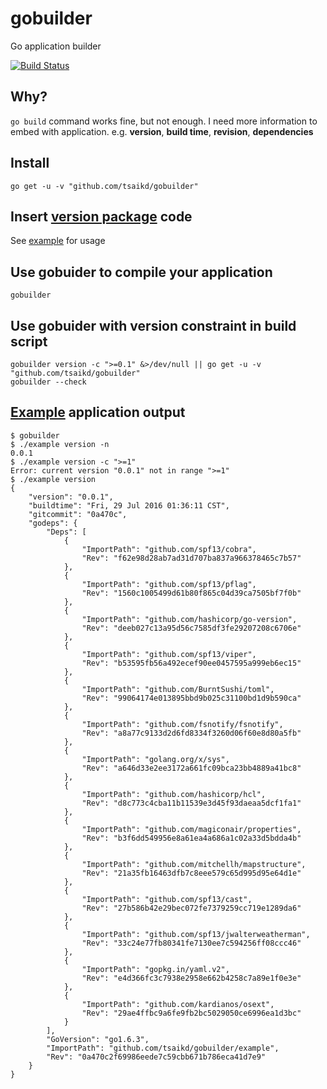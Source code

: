 # gobuilder
Go application builder

[![Build Status](https://travis-ci.org/tsaikd/gobuilder.svg?branch=master)](https://travis-ci.org/tsaikd/gobuilder)

## Why?

`go build` command works fine, but not enough. I need more information to embed
with application. e.g. **version**, **build time**, **revision**, **dependencies**

## Install
```
go get -u -v "github.com/tsaikd/gobuilder"
```

## Insert [version package](https://github.com/tsaikd/KDGoLib/tree/master/version) code

See [example](example) for usage

## Use gobuider to compile your application
```
gobuilder
```

## Use gobuider with version constraint in build script
```
gobuilder version -c ">=0.1" &>/dev/null || go get -u -v "github.com/tsaikd/gobuilder"
gobuilder --check
```

## [Example](example) application output
```
$ gobuilder
$ ./example version -n
0.0.1
$ ./example version -c ">=1"
Error: current version "0.0.1" not in range ">=1"
$ ./example version
{
	"version": "0.0.1",
	"buildtime": "Fri, 29 Jul 2016 01:36:11 CST",
	"gitcommit": "0a470c",
	"godeps": {
		"Deps": [
			{
				"ImportPath": "github.com/spf13/cobra",
				"Rev": "f62e98d28ab7ad31d707ba837a966378465c7b57"
			},
			{
				"ImportPath": "github.com/spf13/pflag",
				"Rev": "1560c1005499d61b80f865c04d39ca7505bf7f0b"
			},
			{
				"ImportPath": "github.com/hashicorp/go-version",
				"Rev": "deeb027c13a95d56c7585df3fe29207208c6706e"
			},
			{
				"ImportPath": "github.com/spf13/viper",
				"Rev": "b53595fb56a492ecef90ee0457595a999eb6ec15"
			},
			{
				"ImportPath": "github.com/BurntSushi/toml",
				"Rev": "99064174e013895bbd9b025c31100bd1d9b590ca"
			},
			{
				"ImportPath": "github.com/fsnotify/fsnotify",
				"Rev": "a8a77c9133d2d6fd8334f3260d06f60e8d80a5fb"
			},
			{
				"ImportPath": "golang.org/x/sys",
				"Rev": "a646d33e2ee3172a661fc09bca23bb4889a41bc8"
			},
			{
				"ImportPath": "github.com/hashicorp/hcl",
				"Rev": "d8c773c4cba11b11539e3d45f93daeaa5dcf1fa1"
			},
			{
				"ImportPath": "github.com/magiconair/properties",
				"Rev": "b3f6dd549956e8a61ea4a686a1c02a33d5bdda4b"
			},
			{
				"ImportPath": "github.com/mitchellh/mapstructure",
				"Rev": "21a35fb16463dfb7c8eee579c65d995d95e64d1e"
			},
			{
				"ImportPath": "github.com/spf13/cast",
				"Rev": "27b586b42e29bec072fe7379259cc719e1289da6"
			},
			{
				"ImportPath": "github.com/spf13/jwalterweatherman",
				"Rev": "33c24e77fb80341fe7130ee7c594256ff08ccc46"
			},
			{
				"ImportPath": "gopkg.in/yaml.v2",
				"Rev": "e4d366fc3c7938e2958e662b4258c7a89e1f0e3e"
			},
			{
				"ImportPath": "github.com/kardianos/osext",
				"Rev": "29ae4ffbc9a6fe9fb2bc5029050ce6996ea1d3bc"
			}
		],
		"GoVersion": "go1.6.3",
		"ImportPath": "github.com/tsaikd/gobuilder/example",
		"Rev": "0a470c2f69986eede7c59cbb671b786eca41d7e9"
	}
}
```
